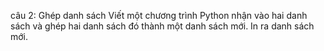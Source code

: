câu 2: Ghép danh sách
Viết một chương trình Python nhận vào hai danh sách và ghép hai danh sách đó thành một danh sách mới. In ra danh sách mới.